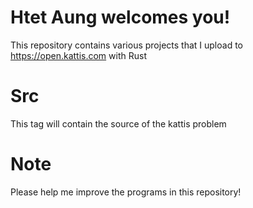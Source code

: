 # Htet Aung welcomes you!

This repository contains various projects that I upload to https://open.kattis.com with Rust

# Src

This tag will contain the source of the kattis problem

# Note

Please help me improve the programs in this repository!